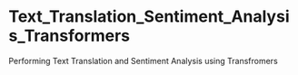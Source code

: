 # Text_Translation_Sentiment_Analysis_Transformers
Performing Text Translation and Sentiment Analysis using Transfromers
